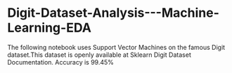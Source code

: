 # Digit-Dataset-Analysis---Machine-Learning-EDA
The following notebook uses Support Vector Machines on the famous Digit dataset.This dataset is openly available at Sklearn Digit Dataset Documentation. Accuracy is 99.45%
